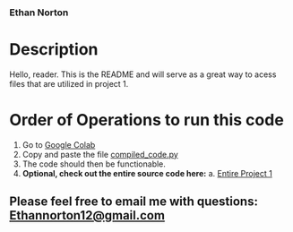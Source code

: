 ### Ethan Norton

# Description 

Hello, reader. This is the README and will serve as a great way to acess files that are utilized in project 1.

# Order of Operations to run this code
1. Go to [Google Colab](https://colab.research.google.com/) 
2. Copy and paste the file [compiled_code.py](https://github.com/EthanNorton/JHU.625.202/blob/proj1/compiled_code.py)
3. The code should then be functionable.
4. **Optional, check out the entire source code here:**
   a. [Entire Project 1](https://github.com/EthanNorton/JHU.625.202.git)

## Please feel free to email me with questions: Ethannorton12@gmail.com
